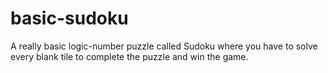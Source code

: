 # basic-sudoku
A really basic logic-number puzzle called Sudoku where you have to solve every blank tile to complete the puzzle and win the game.
